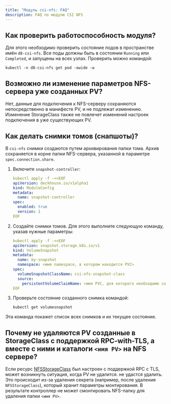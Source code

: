 ```yaml
---
title: "Модуль csi-nfs: FAQ"
description: FAQ по модулю CSI NFS
---
```


## Как проверить работоспособность модуля?

Для этого необходимо проверить состояние подов в пространстве имён `d8-csi-nfs`. Все поды должны быть в состоянии `Running` или `Completed`, и запущены на всех узлах. Проверить можно командой:

```shell
kubectl -n d8-csi-nfs get pod -owide -w
```

## Возможно ли изменение параметров NFS-сервера уже созданных PV?

Нет, данные для подключения к NFS-серверу сохраняются непосредственно в манифесте PV, и не подлежат изменению. Изменение StorageClass также не повлечет изменений настроек подключения в уже существующих PV.

## Как делать снимки томов (снапшоты)?

В `csi-nfs` снимки создаются путем архивирования папки тома. Архив сохраняется в корне папки NFS-сервера, указанной в параметре `spec.connection.share`.

1. Включите `snapshot-controller`:

   ```yaml
   kubectl apply -f -<<EOF
   apiVersion: deckhouse.io/v1alpha1
   kind: ModuleConfig
   metadata:
     name: snapshot-controller
   spec:
     enabled: true
     version: 1
   EOF
   ```

1. Создайте снимки томов. Для этого выполните следующую команду, указав нужные параметры:

   ```yaml
   kubectl apply -f -<<EOF
   apiVersion: snapshot.storage.k8s.io/v1
   kind: VolumeSnapshot
   metadata:
     name: my-snapshot
     namespace: <имя namespace, в котором находится PVC>
   spec:
     volumeSnapshotClassName: csi-nfs-snapshot-class
     source:
       persistentVolumeClaimName: <имя PVC, для которого необходимо создать снимок>
   EOF
   ```

1. Проверьте состояние созданного снимка командой:

   ```shell
   kubectl get volumesnapshot
   ```

Эта команда покажет список всех снимков и их текущее состояние.

## Почему не удаляются PV созданные в StorageClass с поддержкой RPC-with-TLS, а вместе с ними и каталоги `<имя PV>` на NFS сервере?

Если ресурс [NFSStorageClass](./cr.html#nfsstorageclass) был настроен с поддержкой RPC с TLS, может возникнуть ситуация, когда PV не удалится. не удастся удалить. Это происходит из-за удаления секрета (например, после удаления `NFSStorageClass`), который хранит параметры монтирования. В результате контроллер не может смонтировать NFS-папку для удаления папки `<имя PV>`.
